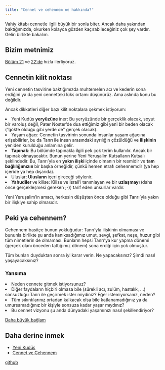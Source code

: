```yaml
---
title: "Cennet ve cehennem ne hakkında?"
---
```



Vahiy kitabı cennetle ilgili büyük bir sonla biter. Ancak daha yakından baktığımızda, okurken kolayca gözden kaçırabileceğiniz çok şey vardır. Gelin birlikte bakalım.


## Bizim metnimiz

<a name="04d1"></a>
[Bölüm 21](https://www.bibleserver.com/TR/Vahiy21) ve [22'de](https://www.bibleserver.com/TR/Vahiy22) hızla ilerliyoruz.


## Cennetin kilit noktası

<a name="c018"></a>
Yeni cennetin tasvirine baktığımızda muhtemelen acı ve kederin sona erdiğini ya da yeni cennetteki lüks ortamı düşünürüz. Ama aslında konu bu değildir.

Ancak dikkatleri diğer bazı kilit noktalara çekmek istiyorum:

<li id="cad5">Yeni Kudüs <strong>yeryüzüne </strong>iner: Bu yeryüzünde bir gerçeklik olacak, soyut bir varoluş değil, Pater Noster’de dua ettiğimiz gibi yeni bir beden olacak (“gökte olduğu gibi yerde de” gerçek olacak).</li><li id="ab04">Yaşam ağacı: Cennetin tasvirinin sonunda insanlar yaşam ağacına erişebilirler, bu da Tanrı ile insan arasındaki ayrılığın çözüldüğü ve <strong>ilişkinin </strong>yeniden kurulduğu anlamına gelir.</li><li id="d4ba"><strong>Tapınak</strong>: Bu bölümde tapınakla ilgili pek çok terim kullanılır. Ancak bir tapınak olmayacaktır. Bunun yerine Yeni Yeruşalim Kutsalların Kutsalı şeklindedir. Bu, Tanrı’yla en <strong>yakın ilişki </strong>içinde olmanın bir resmidir ve <strong>tam bağlılığımızın </strong>bir başka örneğidir, çünkü hemen etrafı cehennemdir (ya hep içeride ya hep dışarıda).</li><li id="7c10">Uluslar: <strong>Ulusların </strong>içeri gireceği söylenir.</li><li id="94b0"><strong>Yahudiler </strong>ve kilise: Kilise ve İsrail’i tanımlayan ve bir <strong>uzlaşmayı </strong>(daha önce gerçekleşmesi gereken ;-)) tarif eden unsurlar vardır.</li>

Yeni Yeruşalim’in amacı, herkesin düşüşten önce olduğu gibi Tanrı’yla yakın bir ilişkiye sahip olmasıdır.


## Peki ya cehennem?

<a name="3135"></a>
Cehennem basitçe bunun yokluğudur: Tanrı’yla ilişkinin olmaması ve bununla birlikte şu anda kanıksadığımız umut, sevgi, şefkat, neşe, huzur gibi tüm nimetlerin de olmaması. Bunların hepsi Tanrı’ya kur yapma dönemi (gerçek olanı önceden tattığımız dönem) sona erdiği için yok olmuştur.

Tüm bunları duyduktan sonra iyi karar verin. Ne yapacaksınız? Şimdi nasıl yaşayacaksınız?


### Yansıma

<a name="5010"></a>
<li id="0df2">Neden cennete gitmek istiyorsunuz?</li><li id="1e41">Diğer faydaların hiçbiri olmasa bile (sürekli acı, zulüm, hastalık, …) sonsuzluğu Tanrı ile geçirmek ister miydiniz? Eğer istemiyorsanız, neden?</li><li id="e5f3">Tüm sıkıntılarınız ortadan kalkacak olsa bile katlanamadığınız ya da umursamadığınız bir kişiyle sonsuza kadar yaşar mıydınız?</li><li id="e185">Bu cennet vizyonu şu anda dünyadaki yaşamınızı nasıl şekillendiriyor?</li>



[Daha büyük bağlam](../../../gen/index/appl/the-book-of-revelation/index.html)


## Daha derine inmek

<a name="7425"></a>
- [Yeni Kudüs](../../../content/paradise/expl/the-new-jerusalem/index.html)
- [Cennet ve Cehennem](../../../content/paradise/expl/heaven-and-hell/index.html)







[github](https://github.com/revelation-today/revelation-today/blob/main/exampleSite/content/docs/content/paradise/appl/what-is-heaven-and-hell-about.tr.md)
